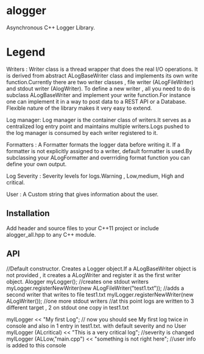 # alogger
Asynchronous C++ Logger Library.
# Legend
Writers : Writer class is a thread wrapper that does the real I/O operations. It is derived from abstract ALogBaseWriter class and implements its own write function.Currently there are two writer classes , file writer (ALogFileWriter) and stdout writer (AlogWriter). To define a new writer , all you need to do is subclass ALogBaseWriter and implement your write function.For instance one can implement it in a way to post data to a REST API or a Database. Flexible nature of the library makes it very easy to extend.

Log manager: Log manager is the container class of writers.It serves as a centralized log entry point and maintains multiple writers.Logs pushed to the log manager is consumed by each writer registered to it.

Formatters : A Formatter formats the logger data before writing it. If a formatter is not explicitly assigned to a writer, default formatter is used.By subclassing your ALogFormatter and overrriding format function you can define your own output.

Log Severity : Severity levels for logs.Warning , Low,medium, High and critical.

User : A Custom string that gives information about the user.

## Installation
Add header and source files to your C++11 project or include alogger_all.hpp to any C++ module.

## API


//Default constructor. Creates a Logger object.If a ALogBaseWriter object is not provided , it creates a ALogWriter and register it as the first writer object.
Alogger myLogger(); //creates one stdout writers
myLogger.registerNewWriter(new ALogFileWriter("test1.txt")); //adds a second writer that writes to file test1.txt
mylLogger.registerNewWriter(new ALogWriter()); //one more stdout writers
//at this point logs are written to 3 different target , 2 on stdout one copy in test1.txt


mylLogger << "My first Log"; // now you should see My first log twice in console and also in 1 entry in test1.txt. with default severity and no User
mylLogger (ALcritical) << "This is a very critical log"; //severity is changed
mylLogger (ALLow,"main.cpp") << "something is not right here"; //user info is added to this console
